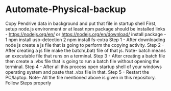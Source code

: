 # Automate-Physical-backup
Copy Pendrive data in background and put that file in startup shell  First, setup node.js environment or at least npm package should be installed links - https://nodejs.org/en/ or https://nodejs.org/en/download/ install package - 1 npm install usb-detection 2 npm install fs-extra  Step 1 - After downloading node js create a js file that is going to perform the copying activity. Step 2 - After creating a js file make the batch(.bat) file of that js. Note- batch means an executable file that runs on a terminal. Step 3 - After creating a batch file then create a .vbs file that is going to run a batch file without opening the terminal. Step 4 - After all this process open startup shell of your windows operating system and paste that .vbs file in that. Step 5 - Restart the PC/laptop.  Note- All the file mentioned above is given in this repository. Follow Steps properly
